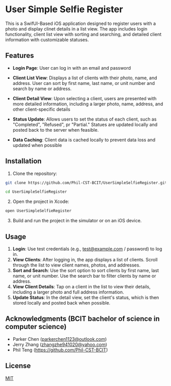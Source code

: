 # User Simple Selfie Register

This is a SwifUI-Based iOS application designed to register users with a photo and display clinet details in a list view. The app includes login functionality, client list view with sorting and searching, and detailed client information with customizable statuses.
## Features
- **Login Page**: User can log in with an email and password
- **Client List View**: Displays a list of clients with their photo, name, and address. User can sort by first name, last name, or unit number and search by name or address.

- **Client Detail View**: Upon selecting a client, users are presented with more detailed information, including a larger photo, name, address, and other client-specific details

- **Status Update**: Allows users to set the status of each client, such as "Completed", "Refused", pr "Partial." Statues are updated locally and posted back to the server when feasible.

- **Data Caching**: Client data is cached locally to prevent data loss and updated when possible

## Installation

1. Clone the repository:
```bash
git clone https://github.com/Phil-CST-BCIT/UserSimpleSelfieRegister.git

cd UserSimpleSelfieRegister

```
2. Open the project in Xcode:
```bash
open UserSimpleSelfieRegister
```
3. Build and run the project in the simulator or on an iOS device.

## Usage
1. **Login**: Use test credentials (e.g., test@example.com / password) to log in.
2. **View Clients**: After logging in, the app displays a list of clients. Scroll through the list to view client names, photos, and addresses.
3. **Sort and Search**: Use the sort option to sort clients by first name, last name, or unit number. Use the search bar to filter clients by name or address.
4. **View Client Details**: Tap on a client in the list to view their details, including a larger photo and full address information.
5. **Update Status**: In the detail view, set the client's status, which is then stored locally and posted back when possible.

## Acknowledgments (BCIT bachelor of science in computer science)
- Parker Chen (parkerchen1123@outlook.com)
- Jerry Zhang (zhangzhe941020@yahoo.com)
- Phil Teng (https://github.com/Phil-CST-BCIT)


## License

[MIT](https://choosealicense.com/licenses/mit/)
